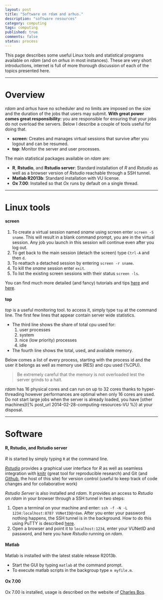 ```yaml
---
layout: post
title: "Software on rdam and arhus."
description: "software resources"
category: computing
tags: computing 
published: true
comments: false
status: process
---
```


This page describes some useful Linux tools and statistical programs available on _rdam_ (and on _arhus_ in most instances). These are very short introductions, internet is full of more thorough discussion of each of the topics presented here.

---

# Overview


_rdam_ and _arhus_ have no scheduler and no limits are imposed on the size and the duration of the jobs that users may submit. **With great power comes great responsibility:** you are responsible for ensuring that your jobs do not overload the servers. Below I describe a couple of tools useful for doing that.


 * **screen**: Creates and manages virtual sessions that survive after you logout and can be resumed.
 * **top**: Monitor the server and user processes. 
 

The main statistical packages available on _rdam_ are:
 
 * **R**, **Rstudio**, and **Rstudio server**: Standard installation of *R* and *Rstudio* as well as a browser version of *Rstudio* reachable through a SSH tunnel. 
 * **Matlab R2013b**: Standard installation with VU license.
 * **Ox 7.00**: Installed so that *Ox* runs by default on a single thread.

---

# Linux tools

#### screen 

 1. To create a virtual session named *sname* using screen enter `screen -S sname`. This will result in a blank command prompt, you are in the virtual session. Any job you launch in this session will continue even after you log out. 
 2. To get back to the main session (detach the screen) type `Ctrl-A` and then `d`. 
 1. To reattach a detached session by entering `screen -r sname`. 
 4. To kill the *sname* session enter `exit`. 
 5. To list the existing screen sessions with their status `screen -ls`.
 
 You can find much more detailed (and fancy) tutorials and tips [here](http://www.tecmint.com/screen-command-examples-to-manage-linux-terminals/) and [here](http://www.rackaid.com/blog/linux-screen-tutorial-and-how-to/).
 
#### top 

_top_ is a useful monitoring tool. to access it, simply type `top` at the command line. The first few lines that appear contain server wide statistics.

 * The third line shows the share of total cpu used for:
   1. user processes
   2. system
   3. nice (low priority) processes
   4. idle
 * The fourth line shows the total, used, and available memory. 

Below comes a list of every process, starting with the process id and the user it belongs as well as memory use (RES) and cpu used (%CPU).    

 > Be extremely careful that the memory is not overloaded lest the server grinds to a halt.

_rdam_ has 16 physical cores and can run on up to 32 cores thanks to hyper-threading however performances are optimal when only 16 cores are used. Do not start large jobs when the server is already loaded, you have [other machines]({% post_url 2014-02-28-computing-resources-VU %}) at your disposal.
 
 
---
 
# Software
 
#### R, Rstudio, and Rstudio server

_R_ is started by simply typing `R` at the command line. 

[_Rstudio_](https://www.rstudio.com/) provides a graphical user interface for *R* as well as seamless integration with [knitr](http://yihui.name/knitr/) (great tool for reproducible research) and Git (and [Github](https://github.com/), the host of this site) for version control (useful to keep track of code changes and for collaborative work)

_Rstudio Server_ is also installed and _rdam_. It provides an access to _Rstudio_ on _rdam_ in your browser through a SSH tunnel in two steps:

 1. Open a terminal on your machine and enter: `ssh -f -N -L 1234:localhost:8787 VUNetID@rdam`. After you enter your password nothing happens, the SSH tunnel is in the background. How to do this using PuTTY is described [here](http://jimhester.com/post/rstudio-server-through-ssh-tunnel).
 2. Open a browser and point it to `localhost:1234`, enter your VUNetID and password, and here you have _Rstudio_ running on _rdam_.
 
 
#### Matlab

Matlab is installed with the latest stable release R2013b.

 * Start the GUI by typing `matlab` at the command prompt.
 * To execute matlab scripts in the backgroup type `m myfile.m`.

#### Ox 7.00

Ox 7.00 is installed, usage is described on the website of [Charles Bos](http://personal.vu.nl/c.s.bos/resources.html).
 
